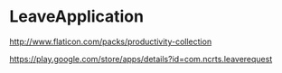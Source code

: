 # LeaveApplication

http://www.flaticon.com/packs/productivity-collection


https://play.google.com/store/apps/details?id=com.ncrts.leaverequest
